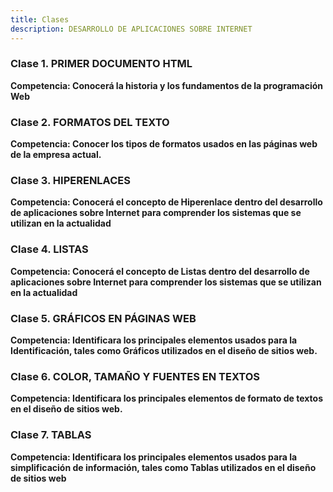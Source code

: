 ```yaml
---
title: Clases 
description: DESARROLLO DE APLICACIONES SOBRE INTERNET
---
```

### Clase 1. PRIMER DOCUMENTO HTML
**Competencia: Conocerá la historia y los fundamentos de la programación Web**

### Clase 2. FORMATOS DEL TEXTO
**Competencia: Conocer los tipos de formatos usados en las páginas web de la empresa actual.**

### Clase 3. HIPERENLACES
**Competencia: Conocerá el concepto de Hiperenlace dentro del desarrollo de aplicaciones sobre Internet para comprender los sistemas que se utilizan en la actualidad**

### Clase 4. LISTAS
**Competencia: Conocerá el concepto de Listas dentro del desarrollo de aplicaciones sobre Internet para comprender los sistemas que se utilizan en la actualidad**

### Clase 5. GRÁFICOS EN PÁGINAS WEB
**Competencia: Identificara los principales elementos usados para la Identificación, tales como Gráficos utilizados en el diseño de sitios web.**

### Clase 6. COLOR, TAMAÑO Y FUENTES EN TEXTOS
**Competencia: Identificara los principales elementos de formato de textos en el diseño de sitios web.**

### Clase 7. TABLAS
**Competencia: Identificara los principales elementos usados para la simplificación de información, tales como Tablas utilizados en el diseño de sitios web**

